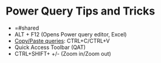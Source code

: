 # Power Query Tips and Tricks

* =#shared
* ALT + F12 (Opens Power query editor, Excel)
* [Copy/Paste queries](https://learn.microsoft.com/en-us/power-query/keyboard-shortcuts): CTRL+C/CTRL+V
* Quick Access Toolbar (QAT)
* CTRL+SHIFT+ +/- (Zoom in/Zoom out)
